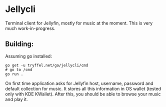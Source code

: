 # Jellycli

Terminal client for Jellyfin, mostly for music at the moment. This is very much work-in-progress.

## Building:
Assuming go installed:
```
go get -u tryffel.net/go/jellycli/cmd
# go to /cmd
go run .
```

On first time application asks for Jellyfin host, username, password and default collection for music. 
It stores all this information in OS wallet (tested only with KDE KWallet). After this, you should be able to 
browse your music and play it. 


